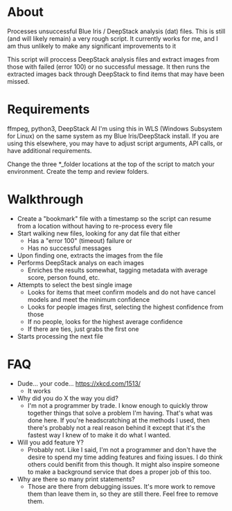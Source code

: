 # About
Processes unsuccessful Blue Iris / DeepStack analysis (dat) files.
This is still (and will likely remain) a very rough script. It currently works for me, and I am thus unlikely to make any significant improvements to it

This script will proccess DeepStack analysis files and extract images from those with failed (error 100) or no successful message. It then runs the extracted images back through DeepStack to find items that may have been missed.

# Requirements
ffmpeg, python3, DeepStack AI
I'm using this in WLS (Windows Subsystem for Linux) on the same system as my Blue Iris/DeepStack install. If you are using this elsewhere, you may have to adjust script arguments, API calls, or have additional requirements.

Change the three *_folder locations at the top of the script to match your environment. Create the temp and review folders.

# Walkthrough
- Create a "bookmark" file with a timestamp so the script can resume from a location without having to re-process every file
- Start walking new files, looking for any dat file that either
  - Has a "error 100" (timeout) failure or
  - Has no successful messages
- Upon finding one, extracts the images from the file
- Performs DeepStack analys on each images
  - Enriches the results somewhat, tagging metadata with average score, person found, etc.
- Attempts to select the best single image
  - Looks for items that meet confirm models and do not have cancel models and meet the minimum confidence
  - Looks for people images first, selecting the highest confidence from those
  - If no people, looks for the highest average confidence
  - If there are ties, just grabs the first one
- Starts processing the next file

# FAQ
- Dude... your code... https://xkcd.com/1513/
  - It works
- Why did you do X the way you did?
  - I'm not a programmer by trade. I know enough to quickly throw together things that solve a problem I'm having. That's what was done here. If you're headscratching at the methods I used, then there's probably not a real reason behind it except that it's the fastest way I knew of to make it do what I wanted.
- Will you add feature Y?
  - Probably not. Like I said, I'm not a programmer and don't have the desire to spend my time adding features and fixing issues. I do think others could benifit from this though. It might also inspire someone to make a background service that does a proper job of this too.
- Why are there so many print statements?
  - Those are there from debugging issues. It's more work to remove them than leave them in, so they are still there. Feel free to remove them.
